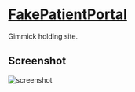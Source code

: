 # [FakePatientPortal](https://jdl-84.github.io/FakePatientPortal/)
Gimmick holding site. 

## Screenshot
![screenshot](https://jdl-84.github.io/FakePatientPortal/Data/FakePatientPortal.gif)
